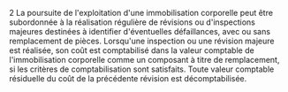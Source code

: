 2
La poursuite de l'exploitation d'une immobilisation corporelle peut être subordonnée à la réalisation régulière de
révisions ou d'inspections majeures destinées à identifier d'éventuelles défaillances, avec ou sans remplacement
de pièces. Lorsqu'une inspection ou une révision majeure est réalisée, son coût est comptabilisé dans la valeur
comptable de l'immobilisation corporelle comme un composant à titre de remplacement, si les critères de
comptabilisation sont satisfaits. Toute valeur comptable résiduelle du coût de la précédente révision est
décomptabilisée.